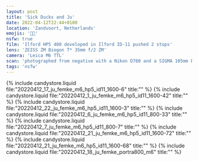 ```yaml
---
layout: post
title: 'Sick Ducks and Ju'
date: 2022-04-12T22:44+0100
location: 'Zandvoort, Netherlands'
emojis: '🔞🔞'
nsfw: true
film: 'Ilford HP5 400 developed in Ilford ID-11 pushed 2 stops'
lens: 'ZEISS ZM Biogon T* 35mm f/2 ZM'
camera: 'Leica M6 TTL'
scan: 'photographed from negative with a Nikon D780 and a SIGMA 105mm F/2.8 EX DG Macro OS HSM, edited in Lightroom'
tags: 'nsfw'
---
```


{% include candystore.liquid file:"20220412_17_ju_femke_m6_hp5_id11_1600-6" title:"" %}
{% include candystore.liquid file:"20220412_1_ju_femke_m6_hp5_id11_1600-42" title:"" %}
{% include candystore.liquid file:"20220412_22_ju_femke_m6_hp5_id11_1600-3" title:"" %}
{% include candystore.liquid file:"20220412_6_ju_femke_m6_hp5_id11_800-33" title:"" %}
{% include candystore.liquid file:"20220412_7_ju_femke_m6_hp5_id11_800-7" title:"" %}
{% include candystore.liquid file:"20220412_21_ju_femke_m6_hp5_id11_1600-72" title:"" %}
{% include candystore.liquid file:"20220412_21_ju_femke_m6_hp5_id11_1600-68" title:"" %}
{% include candystore.liquid file:"20220412_18_ju_femke_portra800_m6" title:"" %}